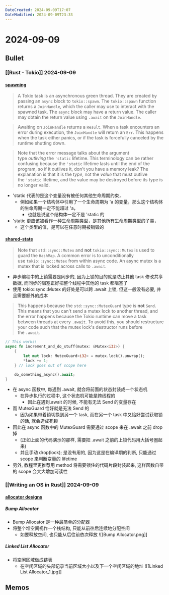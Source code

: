 ```yaml
---
DateCreated: 2024-09-09T17:07
DateModified: 2024-09-09T23:33
---
```

# 2024-09-09

## Bullet

### [[Rust - Tokio]] 2024-09-09

#### [spawning](https://tokio.rs/tokio/tutorial/spawning)

> A Tokio task is an asynchronous green thread. They are created by passing an `async` block to `tokio::spawn`. The `tokio::spawn` function returns a `JoinHandle`, which the caller may use to interact with the spawned task. The `async` block may have a return value. The caller may obtain the return value using `.await` on the `JoinHandle`.

> Awaiting on `JoinHandle` returns a `Result`. When a task encounters an error during execution, the `JoinHandle` will return an `Err`. This happens when the task either panics, or if the task is forcefully canceled by the runtime shutting down.

> Note that the error message talks about the argument type *outliving* the `'static` lifetime. This terminology can be rather confusing because the `'static` lifetime lasts until the end of the program, so if it outlives it, don't you have a memory leak? The explanation is that it is the *type*, not the *value* that must outlive the `'static` lifetime, and the value may be destroyed before its type is no longer valid.

- 'static 代表的是这个变量没有被任何其他生命周期约束，
	- 例如如果一个结构体中引用了一个生命周期为 'a 的变量，那么这个结构体的生命周期一定不能超过 'a，
		- 也就是说这个结构体一定不是 'static 的
- 'static 更应该被看作一种生命周期类型，是其他所有生命周期类型的子类，
	- 这个类型的值，是可以在任意时期被销毁的

#### [shared-state](https://tokio.rs/tokio/tutorial/shared-state)

> Note that `std::sync::Mutex` and **not** `tokio::sync::Mutex` is used to guard the `HashMap`. A common error is to unconditionally use `tokio::sync::Mutex` from within async code. An async mutex is a mutex that is locked across calls to `.await`.

- 异步编程中的上锁需要是同步的, 因为上锁的目的就是防止其他 task 修改共享数据, 而同步的阻塞正好把整个线程中其他的 task 都阻塞了
- 使用 tokio::sync::Mutex 的好处是可以跨 .await 上锁, 但这一般没有必要, 并且需要额外的成本

> This happens because the `std::sync::MutexGuard` type is **not** `Send`. This means that you can't send a mutex lock to another thread, and the error happens because the Tokio runtime can move a task between threads at every `.await`. To avoid this, you should restructure your code such that the mutex lock's destructor runs before the `.await`.

```Rust
// This works!
async fn increment_and_do_stuff(mutex: &Mutex<i32>) {
    {
        let mut lock: MutexGuard<i32> = mutex.lock().unwrap();
        *lock += 1;
    } // lock goes out of scope here

    do_something_async().await;
}
```
- 在 async 函数中, 每遇到 .await, 就会将前面的状态封装成一个状态机
	- 在异步执行的过程中, 这个状态机可能是跨线程的
		- 因此在遇到.await 的时候, 不能有无法 Send 的变量存在
- 而 MutexGuard 恰好就是无法 Send 的
	- 因为如果带着锁切换到另一个 task, 而在另一个 task 中又恰好尝试获取锁的话, 就会造成死锁
- 因此在 async 函数中的 MutexGuard 需要通过 scope 来在 .await 之前 drop 掉
	- (正如上面的代码演示的那样, 需要把 .await 之前的上锁代码用大括号圈起来)
	- 并且手动 drop(lock); 是没有用的, 因为这是在编译期的判断, 只能通过 scope 来判断变量的 lifetime
- 另外, 教程里更推荐用 method 将需要锁住的代码片段封装起来, 这样函数自带的 scope 会大大增加可读性

### [[Writing an OS in Rust]] 2024-09-09

#### [allocator designs](https://os.phil-opp.com/allocator-designs/)

##### Bump Allocator

 - Bump Allocator 是一种最简单的分配器
 - 将整个堆空间视作一个栈结构, 只能从前往后连续地分配空间
	 - 如要释放空间, 也只能从后往前依次释放
 ![[Bump Allocator.png]]

##### Linked List Allocator

- 将空闲区域做成链表
	- 在空闲区域的头部记录当前区域大小以及下一个空闲区域的地址
![[Linked List Allocator_1.jpg]]

## Memos
